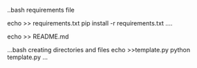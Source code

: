 ..bash
requirements file


echo >> requirements.txt
pip install -r requirements.txt
....

echo >> README.md

...bash
creating directories and files
echo >>template.py
python template.py
...

